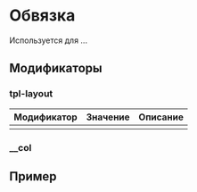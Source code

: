 # Обвязка
Используется для ...

## Модификаторы

### tpl-layout
| Модификатор | Значение        | Описание                         |
| ----------- | --------------- | -------------------------------- |
|             |                 |                                  |


### __col


## Пример

```javascript

```
